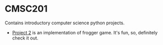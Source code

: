 # CMSC201

Contains introductory computer science python projects.

- [Project 2](./Projects/project%202/) is an implementation of frogger game. It's fun, so, definitely check it out.